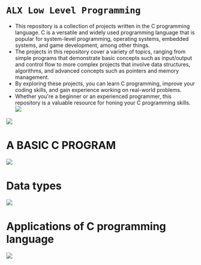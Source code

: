# `ALX Low Level Programming`
- This repository is a collection of projects written in the C programming language. C is a versatile and widely used programming language that is popular for system-level programming, operating systems, embedded systems, and game development, among other things.
- The projects in this repository cover a variety of topics, ranging from simple programs that demonstrate basic concepts such as input/output and control flow to more complex projects that involve data structures, algorithms, and advanced concepts such as pointers and memory management.
- By exploring these projects, you can learn C programming, improve your coding skills, and gain experience working on real-world problems.
- Whether you're a beginner or an experienced programmer, this repository is a valuable resource for honing your C programming skills.
![](https://ict.iitk.ac.in/wp-content/uploads/c-programming-2.jpg)

![](https://www.edureka.co/blog/wp-content/uploads/2019/08/C-Programming-Tutorial-Features-of-C-Edureka.pngJ)


# A BASIC C PROGRAM
![](https://www.freecodecamp.org/news/content/images/2021/03/hello_world.png)

# Data types
![](https://d1jnx9ba8s6j9r.cloudfront.net/blog/wp-content/uploads/2019/08/C-Programming-Tutorial-datatypes-of-C-Edureka.png)


# Applications of C programming language
![](https://techvidvan.com/tutorials/wp-content/uploads/sites/2/2021/06/Applications-of-C-1.jpg)
